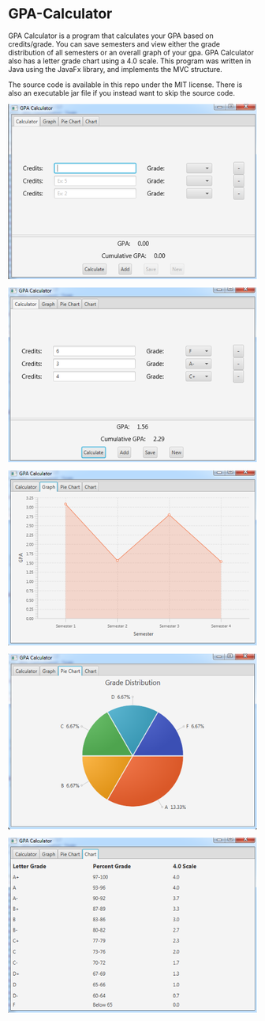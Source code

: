 # GPA-Calculator
GPA Calculator is a program that calculates your GPA based on credits/grade. You can save semesters and view either the grade distribution of all semesters or an overall graph of your gpa. GPA Calculator also has a letter grade chart using a 4.0 scale. This program was written in Java using the JavaFx library, and implements the MVC structure. 

The source code is available in this repo under the MIT license. There is also an executable jar file if you instead want to skip the source code.

![Alt text](/screenshots/Screenshot_1.png?raw=true "Home")


![Alt text](/screenshots/Screenshot_3.png?raw=true "About")


![Alt text](/screenshots/Screenshot_4.png?raw=true "About")


![Alt text](/screenshots/Screenshot_5.png?raw=true "About")


![Alt text](/screenshots/Screenshot_2.png?raw=true "About")
